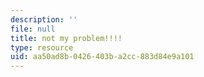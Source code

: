 ```yaml
---
description: ''
file: null
title: not my problem!!!!
type: resource
uid: aa50ad8b-0426-403b-a2cc-883d84e9a101
---
```

